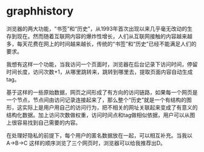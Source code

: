 graphhistory
============

浏览器的两大功能，“书签”和“历史”，从1993年首次出现以来几乎毫无改动的生存到现在。然而随着互联网内容的爆炸性增长，人们从互联网接触的内容越来越多，每天花费在网上的时间越来越长，传统的“书签”和“历史”已经不能满足人们的要求。

我想有这样一个功能，当我访问一个页面时，浏览器在后台记录下访问时间，停留时间长度，访问次数+1，从哪里跳转来，跳转到哪里去，提取页面内容自动生成tag。

基于这样的一些原始数据，网页之间形成了有方向的访问链路，如果每一个网页是一个节点，节点间由访问记录连接起来了，那么整个“历史”就是一个有结构的图形，这实际上是用户用自己的访问行为，把不相关的网址关联起来变成了有意义的结构化数据。加上访问次数做权重，访问时间点和tag做相似依据，用户可以从图上很容易找到自己需要的内容。

在处理好隐私的前提下，每个用户的匿名数据放在一起，可以相互补充。当我以A->B->C 这样的顺序浏览了三个网页时，浏览器可以给我推荐出D。
